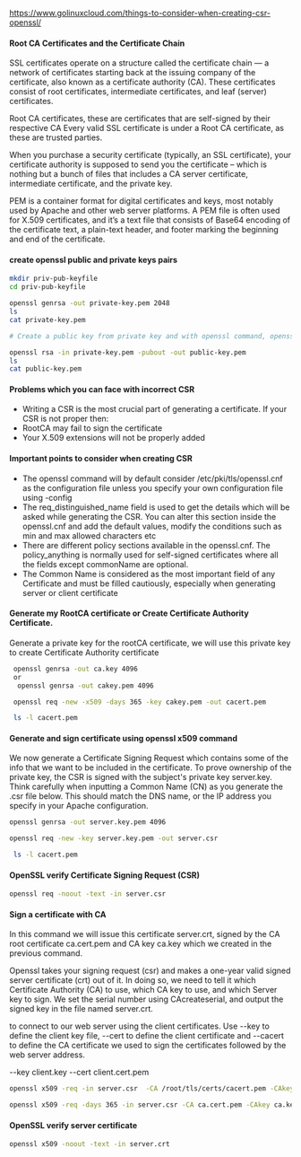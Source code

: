 https://www.golinuxcloud.com/things-to-consider-when-creating-csr-openssl/

#### Root CA Certificates and the Certificate Chain
SSL certificates operate on a structure called the certificate chain — a network of certificates starting back at the issuing company of the certificate, also known as a certificate authority (CA).
These certificates consist of root certificates, intermediate certificates, and leaf (server) certificates.

Root CA certificates, these are certificates that are self-signed by their respective CA
Every valid SSL certificate is under a Root CA certificate, as these are trusted parties.

When you purchase a security certificate (typically, an SSL certificate), your certificate authority is supposed to send you the certificate – which is nothing but a bunch of files that includes a CA server certificate, intermediate certificate, and the private key.

PEM is a container format for digital certificates and keys, most notably used by Apache and other web server platforms.
A PEM file is often used for X.509 certificates, and it’s a text file that consists of Base64 encoding of the certificate text, a plain-text header, and footer marking the beginning and end of the certificate.

#### create openssl public and private keys pairs
``````sh
mkdir priv-pub-keyfile
cd priv-pub-keyfile

openssl genrsa -out private-key.pem 2048
ls
cat private-key.pem

``````

``````sh
# Create a public key from private key and with openssl command, openssl rsa -help commands

openssl rsa -in private-key.pem -pubout -out public-key.pem
ls
cat public-key.pem

``````

#### Problems which you can face with incorrect CSR

- Writing a CSR is the most crucial part of generating a certificate. If your CSR is not proper then:
- RootCA may fail to sign the certificate
- Your X.509 extensions will not be properly added

#### Important points to consider when creating CSR
- The openssl command will by default consider /etc/pki/tls/openssl.cnf as the configuration file unless you specify your own configuration file using -config
- The req_distinguished_name field is used to get the details which will be asked while generating the CSR. You can alter this section inside the openssl.cnf and add the default values, modify the conditions such as min and max allowed characters etc
- There are different policy sections available in the openssl.cnf. The policy_anything is normally used for self-signed certificates where all the fields except commonName are optional.
- The Common Name is considered as the most important field of any Certificate and must be filled cautiously, especially when generating server or client certificate

#### Generate my RootCA certificate or Create Certificate Authority Certificate.

Generate a private key for the rootCA certificate, we will use this private key to create Certificate Authority certificate

``````sh
 openssl genrsa -out ca.key 4096
 or
  openssl genrsa -out cakey.pem 4096

 openssl req -new -x509 -days 365 -key cakey.pem -out cacert.pem

 ls -l cacert.pem

``````
#### Generate and sign certificate using openssl x509 command
We now generate a Certificate Signing Request which contains some of the info that we want to be included in the certificate. To prove ownership of the private key, the CSR is signed with the subject's private key server.key. Think carefully when inputting a Common Name (CN) as you generate the .csr file below. This should match the DNS name, or the IP address you specify in your Apache configuration.

``````sh
openssl genrsa -out server.key.pem 4096

openssl req -new -key server.key.pem -out server.csr

 ls -l cacert.pem

``````
#### OpenSSL verify Certificate Signing Request (CSR)
``````sh
openssl req -noout -text -in server.csr

``````

####  Sign a certificate with CA
In this command we will issue this certificate server.crt, signed by the CA root certificate ca.cert.pem and CA key ca.key which we created in the previous command.

Openssl takes your signing request (csr) and makes a one-year valid signed server certificate (crt) out of it. In doing so, we need to tell it which Certificate Authority (CA) to use, which CA key to use, and which Server key to sign. We set the serial number using CAcreateserial, and output the signed key in the file named server.crt.

to connect to our web server using the client certificates. Use --key to define the client key file, --cert to define the client certificate and --cacert to define the CA certificate we used to sign the certificates followed by the web server address.

--key client.key
--cert client.cert.pem

``````sh
openssl x509 -req -in server.csr  -CA /root/tls/certs/cacert.pem -CAkey /root/tls/private/cakey.pem -out server.cert.pem  -CAcreateserial -CAserial serial -days 365 -sha256

openssl x509 -req -days 365 -in server.csr -CA ca.cert.pem -CAkey ca.key -CAcreateserial -out server.crt

``````
#### OpenSSL verify server certificate

``````sh
openssl x509 -noout -text -in server.crt

``````